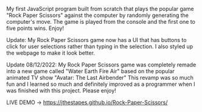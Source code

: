 My first JavaScript program built from scratch that plays the popular game "Rock Paper Scissors" against the computer by randomly generating the computer's move. The game is played from the console and the first one to five points wins. Enjoy!

Update: My Rock Paper Scissors game now has a UI that has buttons to click for user selections rather than typing in the selection. I also styled up the webpage to make it look better.

Update 08/12/2022: My Rock Paper Scissors game was completely remade into a new game called "Water Earth Fire Air" based on the popular animated TV show "Avatar: The Last Airbender"
This revamp was so much fun and I learned so much and definitely improved as a programmer when I was finished with this project. Please enjoy!

LIVE DEMO -> https://jthestapes.github.io/Rock-Paper-Scissors/ 